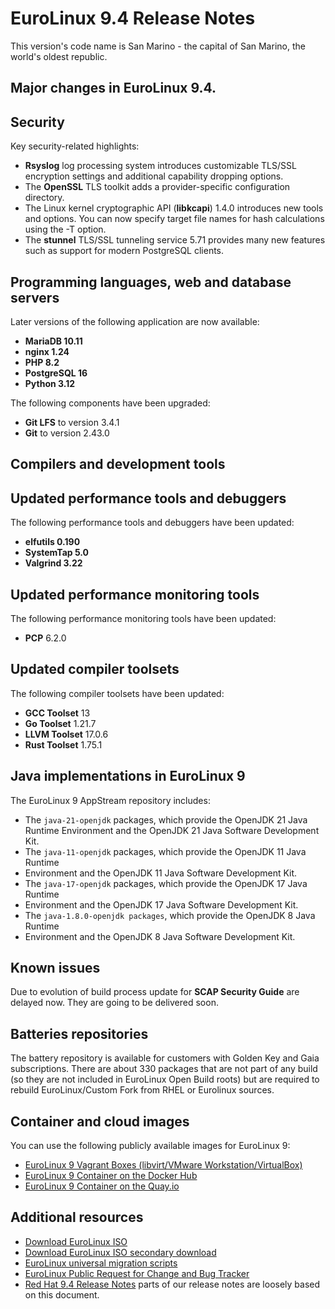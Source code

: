 # EuroLinux 9.4 Release Notes

This version's code name is San Marino - the capital of San Marino, the world's oldest republic.

## Major changes in EuroLinux 9.4.

## Security

Key security-related highlights:

- **Rsyslog** log processing system introduces customizable TLS/SSL encryption settings and additional capability dropping options.
- The **OpenSSL** TLS toolkit adds a provider-specific configuration directory.
- The Linux kernel cryptographic API (**libkcapi**) 1.4.0 introduces new tools and options. You can now specify target file names for hash calculations using the -T option.
- The **stunnel** TLS/SSL tunneling service 5.71 provides many new features such as support for modern PostgreSQL clients.

## Programming languages, web and database servers

Later versions of the following application are now available:

- **MariaDB 10.11**
- **nginx 1.24**
- **PHP 8.2**
- **PostgreSQL 16**
- **Python 3.12**

The following components have been upgraded:

- **Git LFS** to version 3.4.1
- **Git** to version 2.43.0

## Compilers and development tools
## Updated performance tools and debuggers

The following performance tools and debuggers have been updated:

- **elfutils 0.190**
- **SystemTap 5.0**
- **Valgrind 3.22**

## Updated performance monitoring tools

The following performance monitoring tools have been updated:

- **PCP** 6.2.0

## Updated compiler toolsets

The following compiler toolsets have been updated:

- **GCC Toolset** 13
- **Go Toolset** 1.21.7
- **LLVM Toolset** 17.0.6
- **Rust Toolset** 1.75.1

## Java implementations in EuroLinux 9

The EuroLinux 9 AppStream repository includes:

- The `java-21-openjdk` packages, which provide the OpenJDK 21 Java Runtime Environment and the OpenJDK 21 Java Software Development Kit.
- The `java-11-openjdk` packages, which provide the OpenJDK 11 Java Runtime
- Environment and the OpenJDK 11 Java Software Development Kit.
- The `java-17-openjdk` packages, which provide the OpenJDK 17 Java Runtime
- Environment and the OpenJDK 17 Java Software Development Kit.
- The `java-1.8.0-openjdk packages`, which provide the OpenJDK 8 Java Runtime
- Environment and the OpenJDK 8 Java Software Development Kit.

## Known issues

Due to evolution of build process update for **SCAP Security Guide** are delayed now. They are going to be delivered soon.

## Batteries repositories

The battery repository is available for customers with Golden Key and Gaia
subscriptions. There are about 330 packages that are not part of any build (so
they are not included in EuroLinux Open Build roots) but are required to
rebuild EuroLinux/Custom Fork from RHEL or Eurolinux sources.

## Container and cloud images

You can use the following publicly available images for EuroLinux 9:

- [EuroLinux 9 Vagrant Boxes (libvirt/VMware Workstation/VirtualBox)](https://app.vagrantup.com/eurolinux-vagrant/boxes/eurolinux-9)
- [EuroLinux 9 Container on the Docker Hub](https://hub.docker.com/r/eurolinux/eurolinux-9)
- [EuroLinux 9 Container on the Quay.io](https://quay.io/repository/eurolinux/eurolinux-9)

## Additional resources

- [Download EuroLinux ISO](https://fbi.cdn.euro-linux.com/isos/)
- [Download EuroLinux ISO secondary download](https://fbi2.cdn.euro-linux.com/isos/)
- [EuroLinux universal migration scripts](https://github.com/EuroLinux/eurolinux-migration-scripts)
- [EuroLinux Public Request for Change and Bug Tracker](https://github.com/EuroLinux/eurolinux-distro-bugs-and-rfc)
- [Red Hat 9.4 Release Notes](https://access.redhat.com/documentation/en-us/red_hat_enterprise_linux/9/html-single/9.4_release_notes/index) parts of our release notes are loosely based on this document.
